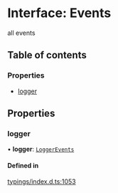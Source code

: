 # Interface: Events

all events

## Table of contents

### Properties

- [logger](../wiki/Events#logger)

## Properties

### logger

• **logger**: [`LoggerEvents`](../wiki/LoggerEvents)

#### Defined in

[typings/index.d.ts:1053](https://github.com/Natto-PKP/discord-sucrose/blob/9e8624c/typings/index.d.ts#L1053)
